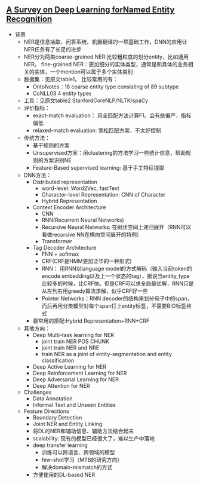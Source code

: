 ## [A Survey on Deep Learning forNamed Entity Recognition](https://arxiv.org/pdf/1812.09449.pdf)
- 背景
    - NER是信息抽取、问答系统、机器翻译的一项基础工作，DNN的应用让NER任务有了长足的进步
    - NER分为两类coarse-grained NER:比较粗粒度的划分entity，比如通用NER。 fine-grained NER：更加细分的实体类型，通常是和具体的业务相关的实体，一个mention可以属于多个实体类别
    - 数据集：见原文table1。 比较常用的有：
        - OntoNotes：18 coarse entity type consisting of 89 subtype
        - CoNLL03 4 entity types
    - 工具：见原文table2 StanfordCoreNLP/NLTK/spaCy
    - 评价指标：
        - exact-match evaluation： 用全匹配方法计算F1。会有些偏严，指标偏低
        - relaxed-match evaluation: 宽松匹配方案，不太好控制
    - 传统方法：
        - 基于规则的方案
        - Unsupervised方案：用clustering的方法学习一些统计信息，帮助规则的方案识别NE
        - Feature-Based supervised learning: 基于手工特征提取
    - DNN方法：
        - Distributed representation
            - word-level: Word2Vec, fastText
            - Character-level Representation: CNN of Character
            - Hybrid Representation
        - Context Encoder Architecture
            - CNN
            - RNN(Recurrent Neural Networks)
            - Recursive Neural Networks: 在树状空间上递归展开（RNN可以看做recursive NN在横向空间展开的特例）
            - Transformer
        - Tag Decoder Architecture
            - FNN + softmax
            - CRF(CRF是HMM更加泛华的一种形式)
            - RNN： 用RNN以language model的方式解码（输入当前token的encode embedding以及上一个状态的tag），据说当entity_type比较多的时候，比CRF快。但是CRF可以求全局最优解，RNN只是从左到右用greedy算法求解，似乎CRF好一些
            - Pointer Networks：RNN decoder的结构来划分句子中的span，而后再用分类模型对每个span打上entity标签，不需要BIO标签格式
        - 最常用的搭配:Hybrid Representation+RNN+CRF
    - 其他方向：
        - Deep Multi-task learning for NER
            - joint train NER POS CHUNK
            - joint train NER and NRE
            - train NER as a joint of entity-segmentation and entity classification
        - Deep Active Learning for NER
        - Deep Reinforcement Learning for NER
        - Deep Adversarial Learning for NER
        - Deep Attention for NER
    - Challenges
        - Data Annotation
        - Informal Text and Unseen Entities
    - Feature Directions
        - Boundary Detection
        - Joint NER and Entity Linking
        - 将DL的NER和辅助信息、辅助方法结合起来
        - scalability: 现有的模型已经很大了，难以生产中落地
        - deep transfer learning
            - 训练可以跨语言、跨领域的模型
            - few-shot学习（MTB的研究方向）
            - 解决domain-mismatch的方式
        - 方便使用的DL-based NER
        
         
        
        
            
            
            
        
            
            
        
    
        
       
    